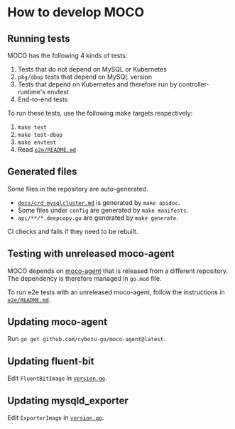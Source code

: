 # How to develop MOCO

## Running tests

MOCO has the following 4 kinds of tests:

1. Tests that do not depend on MySQL or Kubernetes
2. `pkg/dbop` tests that depend on MySQL version
3. Tests that depend on Kubernetes and therefore run by controller-runtime's envtest
4. End-to-end tests

To run these tests, use the following make targets respectively:

1. `make test`
2. `make test-dbop`
3. `make envtest`
4. Read [`e2e/README.md`](e2e/README.md)

## Generated files

Some files in the repository are auto-generated.

- [`docs/crd_mysqlcluster.md`](docs/crd_mysqlcluster.md) is generated by `make apidoc`.
- Some files under `config` are generated by `make manifests`.
- `api/**/*.deepcopy.go` are generated by `make generate`.

CI checks and fails if they need to be rebuilt.

## Testing with unreleased moco-agent

MOCO depends on [moco-agent][] that is released from a different repository.
The dependency is therefore managed in `go.mod` file.

To run e2e tests with an unreleased moco-agent, follow the instructions in
[`e2e/README.md`](e2e/README.md).

## Updating moco-agent

Run `go get github.com/cybozu-go/moco-agent@latest`.

## Updating fluent-bit

Edit `FluentBitImage` in [`version.go`](version.go).

## Updating mysqld_exporter

Edit `ExporterImage` in [`version.go`](version.go).

[moco-agent]: https://github.com/cybozu-go/moco-agent
